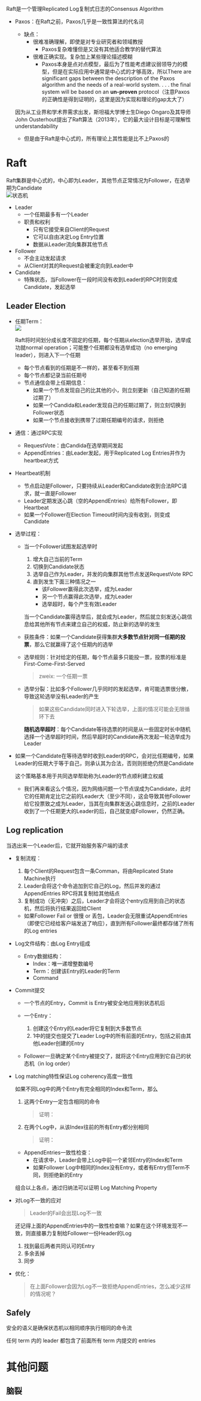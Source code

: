 Raft是一个管理Replicated Log复制式日志的Consensus Algorithm

+ Paxos：在Raft之前，Paxos几乎是一致性算法的代名词
	+ 缺点：
		+ 很难准确理解，即使是对专业研究者和领域教授
			+ Paxos复杂难懂但是又没有其他适合教学的替代算法
		+ 很难正确实现。复杂加上某些理论描述模糊
			+ Paxos本身是点对点模型，最后为了性能考虑建议弱领导力的模型，但是在实际应用中通常是中心式的才够高效，所以There are significant gaps between the description of the Paxos algorithm and the needs of a real-world system. . . . the final system will be based on an **un-proven** protocol（注意Paxos的正确性是得到证明的，这里是因为实现和理论的gap太大了）

	因为从工业界和学术界需求出发，斯坦福大学博士生Diego Ongaro及其导师John Ousterhout提出了Raft算法（2013年），它的最大设计目标是可理解性understandability

	+ 但是由于Raft是中心式的，所有理论上其性能是比不上Paxos的

# Raft

Raft集群是中心式的，中心即为Leader，其他节点正常情况为Follower，在选举期为Candidate  
![状态机](https://cdn.jsdelivr.net/gh/zweix123/CS-notes@master/resource/Distributed-System/状态机.png)

+ Leader
	+ 一个任期最多有一个Leader
	+ 职责和权利
		+ 只有它接受来自Client的Request
		+ 它可以自由决定Log Entry位置
		+ 数据从Leader流向集群其他节点
+ Follower
	+ 不会主动发起请求
	+ 从Client对其的Request会被重定向到Leader中
+ Candidate
	+ 特殊状态，当Follower在一段时间没有收到Leader的RPC时则变成Candidate，发起选举

## Leader Election

+ 任期Term：  
	<img src="https://cdn.jsdelivr.net/gh/zweix123/CS-notes@master/resource/Distributed-System/term.png">  

	Raft将时间划分成长度不固定的任期，每个任期从election选举开始，选举成功就normal operation；可能整个任期都没有选举成功（no emerging leader），则进入下一个任期

	+ 每个节点看到的任期是不一样的，甚至看不到任期
	+ 每个节点都记录当前任期号
	+ 节点通信会带上任期信息：
		+ 如果一个节点发现自己的比其他的小，则立刻更新（自己知道的任期过期了）
		+ 如果一个Candida和Leader发现自己的任期过期了，则立刻切换到Follower状态
		+ 如果一个节点接收到携带了过期任期编号的请求，则拒绝

+ 通信：通过RPC实现
	+ RequestVote：由Candida在选举期间发起
	+ AppendEntries：由Leader发起，用于Replicated Log Entries并作为heartbeat方式

+ Heartbeat机制
	+ 节点启动是Follower，只要持续从Leader和Candidate收到合法RPC请求，就一直是Follower
	+ Leader定期发送心跳（空的AppendEntries）给所有Follower，即Heartbeat
	+ 如果一个Follower在Election Timeout时间内没有收到，则变成Candidate

+ 选举过程：
	+ 当一个Follower试图发起选举时
		1. 增大自己当前的Term
		2. 切换到Candidate状态
		3. 选举自己作为Leader，并发的向集群其他节点发送RequestVote RPC
		4. 直到发生下面三种情况之一
			+ 该Follower赢得此次选举，成为Leader
			+ 另一个节点赢得此次选举，成为Leader
			+ 选举超时，每个产生有效Leader

		当一个Candidate赢得选举后，就会成为Leader，然后就立刻发送心跳信息给其他所有节点来建立自己的权威，防止新的选举的发生

	+ 获胜条件：如果一个Candidate获得集群**大多数节点针对同一任期的投票**，那么它就赢得了这个任期内的选举
	+ 选举规则：针对给定的任期，每个节点最多只能投一票，投票的标准是First-Come-First-Served
		>zweix: 一个任期一票

	+ 选举分裂：比如多个Follower几乎同时的发起选举，肯可能选票很分散，导致这轮选举没有Leader的产生
		>如果这些Candidate同时进入下轮选举，上面的情况可能会无限循环下去

		**随机选举超时**：每个Candidate等待选票的时间是从一些固定时长中随机选择一个选举超时时间，然后早超时的Candidate再次发起一轮选举成为Leader

+ 如果一个Candidate在等待选举时收到Leader的RPC，会对比任期编号，如果Leader的任期大于等于自己，则承认其为合法，否则则拒绝仍然是Candidate

	这个策略基本用于共同选举帮助称为Leader的节点顺利建立权威

	+ 我们再来看这么个情况，因为网络问题一个节点误成为Candidate，此时它的任期肯定比它之前的Leader大（至少不同），这会导致其他Follower给它投票致之成为Leader，当其在向集群发送心跳信息时，之前的Leader收到了一个任期更大的Leader的后，自己就变成Follower，仍然正确。

## Log replication
当选出来一个Leader后，它就开始服务客户端的请求

+ 复制流程：
	1. 每个Client的Request包含一条Comman，将由Replicated State Machine执行
	2. Leader会将这个命令追加到它自己的Log，然后并发的通过AppendEntries RPC将其复制给其他结点
	3. 复制成功（无冲突）之后，Leader才会将这个entry应用到自己的状态机，然后将执行结果返回给Client
	+ 如果Follower Fail or 很慢 or 丢包，Leader会无限重试AppendEntries（即使它已经给客户端发送了响应），直到所有Follower最终都存储了所有的Log entries

+ Log文件结构：由Log Entry组成
	+ Entry数据结构：
		+ Index：唯一递增整数编号
		+ Term：创建该Entry的Leader的Term
		+ Command

+ Commit提交
	+ 一个节点的Entry，Commit is Entry被安全地应用到状态机后
	+ 一个Entry：
		1. 创建这个Entry的Leader将它复制到大多数节点
		2. 1中的提交也提交了Leader Log中的所有前面的Entry，包括之前由其他Leader创建的Entry

	+ Follower一旦确定某个Entry被提交了，就将这个Entry应用到它自己的状态机（in log order）

+ Log matching特性保证Log coherency高度一致性

	如果不同Log中的两个Entry有完全相同的Index和Term，那么
	1. 这两个Entry一定包含相同的命令
		>证明：

	2. 在两个Log中，从该Index往前的所有Entry都分别相同
		>证明：

	+ AppendEntries一致性检查：
		+ 在请求中，Leader会带上Log中前一个紧邻Entry的Index和Term
		+ 如果Follower Log中相同的Index没有Entry，或者有Entry但Term不同，则拒绝新的Entry

	组合以上各点，通过归纳法可以证明 Log Matching Property

+ 对Log不一致的应对
	>Leader的Fail会出现Log不一致
	
	还记得上面的AppendEntries中的一致性检查嘛？如果在这个环境发现不一致，则直接暴力复制给Follower一份Header的Log
	1. 找到最后两者共同认可的Entry
	2. 多余丢掉
	3. 同步

+ 优化：
	>在上面Follower会因为Log不一致拒绝AppendEntries，怎么减少这样的情况呢？

## Safely
安全的语义是确保状态机以相同顺序执行相同的命令流

任何 term 内的 leader 都包含了前面所有 term 内提交的 entries


# 其他问题

## 脑裂

